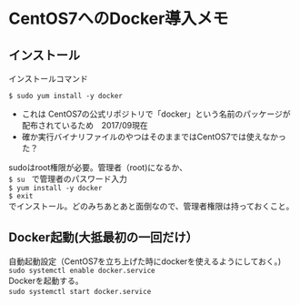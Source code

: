 # CentOS7へのDocker導入メモ

## インストール
インストールコマンド

`$ sudo yum install -y docker`

* これは CentOS7の公式リポジトリで「docker」という名前のパッケージが配布されているため　2017/09現在  
* 確か実行バイナリファイルのやつはそのままではCentOS7では使えなかった？

sudoはroot権限が必要。管理者（root)になるか、  
`$ su`  
で管理者のパスワード入力  
`$ yum install -y docker`  
`$ exit`  
でインストール。どのみちあとあと面倒なので、管理者権限は持っておくこと。

## Docker起動(大抵最初の一回だけ）  
自動起動設定（CentOS7を立ち上げた時にdockerを使えるようにしておく。)  
`sudo systemctl enable docker.service`  
Dockerを起動する。  
`sudo systemctl start docker.service`  

